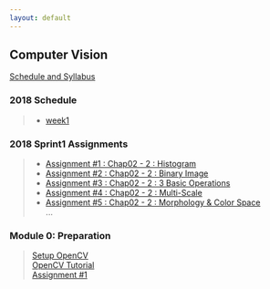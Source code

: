 ```yaml
---
layout: default
---
```


## Computer Vision
[Schedule and Syllabus](./docs/syllabus.html)

### 2018 Schedule
>- [week1](./docs/sprint1/week1.md)

### 2018 Sprint1 Assignments  
> - [Assignment #1 : Chap02 - 2 : Histogram](./docs/assignment1.html)  
> - [Assignment #2 : Chap02 - 2 : Binary Image]()  
> - [Assignment #3 : Chap02 - 2 : 3 Basic Operations]()
> - [Assignment #4 : Chap02 - 2 : Multi-Scale]()  
> - [Assignment #5 : Chap02 - 2 : Morphology & Color Space]()  
...

### Module 0: Preparation
>[Setup OpenCV](./docs/assignment1.html)  
>[OpenCV Tutorial](./docs/assignment1.html)  
>[Assignment #1](./docs/assignment1.html)  